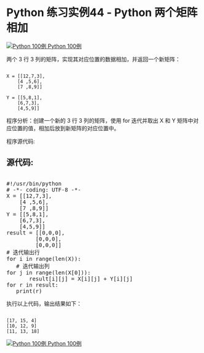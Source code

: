 Python 练习实例44 - Python 两个矩阵相加
=============================

 [![Python 100例](../images/up.gif)
 Python 100例](python-100-examples.html)


 两个 3 行 3 列的矩阵，实现其对应位置的数据相加，并返回一个新矩阵：

 
```

X = [[12,7,3],
    [4 ,5,6],
    [7 ,8,9]]

Y = [[5,8,1],
    [6,7,3],
    [4,5,9]]

```

 程序分析：创建一个新的 3 行 3 列的矩阵，使用 for 迭代并取出 X 和 Y 矩阵中对应位置的值，相加后放到新矩阵的对应位置中。

 程序源代码:

  源代码:
----

 <pre>

#!/usr/bin/python
# -*- coding: UTF-8 -*-
X = [[12,7,3],
    [4 ,5,6],
    [7 ,8,9]]
Y = [[5,8,1],
    [6,7,3],
    [4,5,9]]
result = [[0,0,0],
         [0,0,0],
         [0,0,0]]
# 迭代输出行
for i in range(len(X)):
   # 迭代输出列
for j in range(len(X[0])):
       result[i][j] = X[i][j] + Y[i][j]
for r in result:
   print(r)
</pre>

  
  执行以上代码，输出结果如下：

 
```

[17, 15, 4]
[10, 12, 9]
[11, 13, 18]

```

 [![Python 100例](../images/up.gif)
 Python 100例](python-100-examples.html)